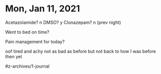 # Mon, Jan 11, 2021
Acetazolamide? n
DMSO? y
Clonazepam? n
(prev night)

Went to bed on time? 

Pain management for today? 

oof tired and achy 
not as bad as before but not back to how I was before then yet



#z-archives/1-journal